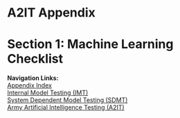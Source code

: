 # A2IT Appendix
# Section 1: Machine Learning Checklist



**Navigation Links:**  
[Appendix Index](appendix_index.md)  
[Internal Model Testing (IMT)](0_IMT.md)  
[System Dependent Model Testing (SDMT)](1_SDMT.md)  
[Army Artificial Intelligence Testing (A2IT)](https://github.com/turingcompl33t/a2it)  
